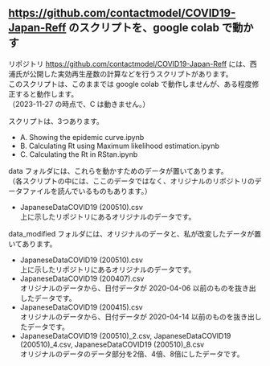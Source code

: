 ## https://github.com/contactmodel/COVID19-Japan-Reff のスクリプトを、google colab で動かす
リポジトリ https://github.com/contactmodel/COVID19-Japan-Reff には、西浦氏が公開した実効再生産数の計算などを行うスクリプトがあります。  
このスクリプトは、このままでは google colab で動作しませんが、ある程度修正すると動作します。  
（2023-11-27 の時点で、C は動きません。）

スクリプトは、3つあります。
- A. Showing the epidemic curve.ipynb
- B. Calculating Rt using Maximum likelihood estimation.ipynb  
- C. Calculating the Rt in RStan.ipynb

data フォルダには、これらを動かすためのデータが置いてあります。<br>
（各スクリプトの中には、ここのデータではなく、オリジナルのリポジトリのデータファイルを読んでいるものもあります。）
- JapaneseDataCOVID19 (200510).csv<br>
上に示したリポジトリにあるオリジナルのデータです。

data_modified フォルダには、オリジナルのデータと、私が改変したデータが置いてあります。
- JapaneseDataCOVID19 (200510).csv<br>
上に示したリポジトリにあるオリジナルのデータです。
- JapaneseDataCOVID19 (200407).csv<br>
オリジナルのデータから、日付データが 2020-04-06 以前のものを抜き出したデータです。
- JapaneseDataCOVID19 (200415).csv<br>
オリジナルのデータから、日付データが 2020-04-14 以前のものを抜き出したデータです。
- JapaneseDataCOVID19 (200510)_2.csv, JapaneseDataCOVID19 (200510)_4.csv, JapaneseDataCOVID19 (200510)_8.csv<br>
オリジナルのデータのデータ部分を2倍、4倍、8倍にしたデータです。
